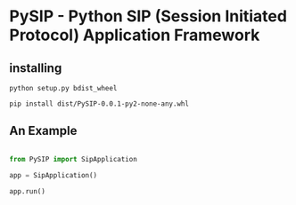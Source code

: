 # PySIP - Python SIP (Session Initiated Protocol) Application Framework

## installing

```
python setup.py bdist_wheel

pip install dist/PySIP-0.0.1-py2-none-any.whl

```

## An Example

```python

from PySIP import SipApplication

app = SipApplication()

app.run()

```